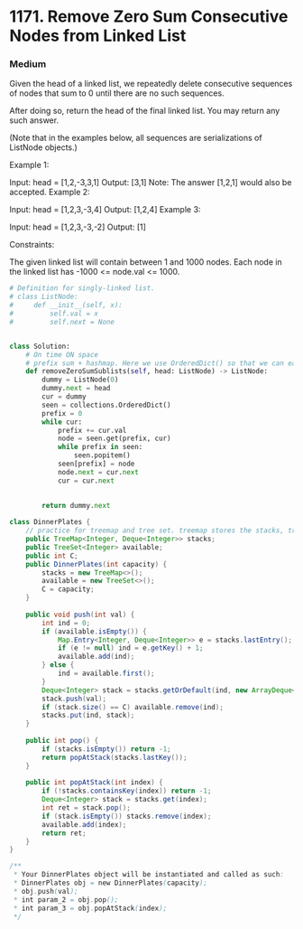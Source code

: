 # 1171. Remove Zero Sum Consecutive Nodes from Linked List
### Medium
Given the head of a linked list, we repeatedly delete consecutive sequences of nodes that sum to 0 until there are no such sequences.

After doing so, return the head of the final linked list.  You may return any such answer.

 

(Note that in the examples below, all sequences are serializations of ListNode objects.)

Example 1:

Input: head = [1,2,-3,3,1]
Output: [3,1]
Note: The answer [1,2,1] would also be accepted.
Example 2:

Input: head = [1,2,3,-3,4]
Output: [1,2,4]
Example 3:

Input: head = [1,2,3,-3,-2]
Output: [1]
 

Constraints:

The given linked list will contain between 1 and 1000 nodes.
Each node in the linked list has -1000 <= node.val <= 1000.


```python
# Definition for singly-linked list.
# class ListNode:
#     def __init__(self, x):
#         self.val = x
#         self.next = None


class Solution:
    # On time ON space
    # prefix sum + hashmap. Here we use OrderedDict() so that we can easily remove the previous items.
    def removeZeroSumSublists(self, head: ListNode) -> ListNode:
        dummy = ListNode(0)
        dummy.next = head
        cur = dummy
        seen = collections.OrderedDict()
        prefix = 0
        while cur:
            prefix += cur.val
            node = seen.get(prefix, cur)
            while prefix in seen:
                seen.popitem()
            seen[prefix] = node
            node.next = cur.next
            cur = cur.next
            
            
        return dummy.next
```

```java
class DinnerPlates {
    // practice for treemap and tree set. treemap stores the stacks, treeset stores the empty.
    public TreeMap<Integer, Deque<Integer>> stacks;
    public TreeSet<Integer> available;
    public int C;
    public DinnerPlates(int capacity) {
        stacks = new TreeMap<>();
        available = new TreeSet<>();
        C = capacity;
    }
    
    public void push(int val) {
        int ind = 0;
        if (available.isEmpty()) {
            Map.Entry<Integer, Deque<Integer>> e = stacks.lastEntry();
            if (e != null) ind = e.getKey() + 1;
            available.add(ind);
        } else {
            ind = available.first();
        } 
        Deque<Integer> stack = stacks.getOrDefault(ind, new ArrayDeque<>());
        stack.push(val);
        if (stack.size() == C) available.remove(ind);
        stacks.put(ind, stack);
    }
    
    public int pop() {
        if (stacks.isEmpty()) return -1;
        return popAtStack(stacks.lastKey());
    }
    
    public int popAtStack(int index) {
        if (!stacks.containsKey(index)) return -1;
        Deque<Integer> stack = stacks.get(index);
        int ret = stack.pop();
        if (stack.isEmpty()) stacks.remove(index);
        available.add(index);
        return ret;
    }
}

/**
 * Your DinnerPlates object will be instantiated and called as such:
 * DinnerPlates obj = new DinnerPlates(capacity);
 * obj.push(val);
 * int param_2 = obj.pop();
 * int param_3 = obj.popAtStack(index);
 */
```